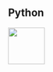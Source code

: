 ## Python
<img src="https://cdn.jsdelivr.net/gh/devicons/devicon/icons/python/python-original.svg" width=75 height=75 />
